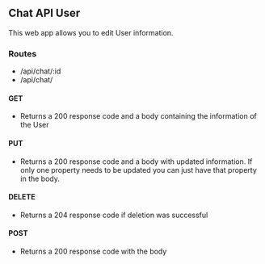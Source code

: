 ## Chat API User

This web app allows you to edit User information.

 ### Routes
 - /api/chat/:id 
 - /api/chat/
 #### **GET**
 - Returns a 200 response code and a body containing the information of the User
 #### **PUT**
 - Returns a 200 response code and a body with updated information. If only one property needs to be updated you can just have that property in the body.
 #### **DELETE**
 - Returns a 204 response code if deletion was successful
 #### **POST**
 - Returns a 200 response code with the body

